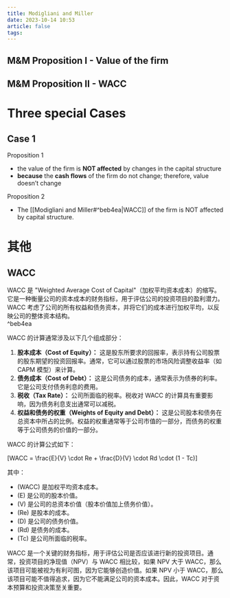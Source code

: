 ```yaml
---
title: Modigliani and Miller
date: 2023-10-14 10:53
article: false
tags:
---
```

## M&M Proposition I - Value of the firm 

## M&M Proposition II - WACC

# Three special Cases
## Case 1

Proposition 1

- the value of the firm is **NOT affected** by changes in the capital structure
- **because** the **cash flows** of the firm do not change; therefore, value doesn’t change

Proposition 2

- The [[Modigliani and Miller#^beb4ea|WACC]] of the firm is NOT affected by capital structure.

# 其他
## WACC
WACC 是 "Weighted Average Cost of Capital"（加权平均资本成本）的缩写。它是一种衡量公司的资本成本的财务指标，用于评估公司的投资项目的盈利潜力。WACC 考虑了公司的所有权益和债务资本，并将它们的成本进行加权平均，以反映公司的整体资本结构。  
^beb4ea

WACC 的计算通常涉及以下几个组成部分：

1. **股本成本（Cost of Equity）：** 这是股东所要求的回报率，表示持有公司股票的股东期望的投资回报率。通常，它可以通过股票的市场风险调整收益率（如 CAPM 模型）来计算。
2. **债务成本（Cost of Debt）：** 这是公司债务的成本，通常表示为债券的利率。它是公司支付债务利息的费用。
3. **税收（Tax Rate）：** 公司所面临的税率。税收对 WACC 的计算具有重要影响，因为债务利息支出通常可以减税。
4. **权益和债务的权重（Weights of Equity and Debt）：** 这是公司股本和债务在总资本中所占的比例。权益的权重通常等于公司市值的一部分，而债务的权重等于公司债务的价值的一部分。

WACC 的计算公式如下：

\[WACC = \frac{E}{V} \cdot Re + \frac{D}{V} \cdot Rd \cdot (1 - Tc)\]

其中：

- \(WACC\) 是加权平均资本成本。
- \(E\) 是公司的股本价值。
- \(V\) 是公司的总资本价值（股本价值加上债务价值）。
- \(Re\) 是股本的成本。
- \(D\) 是公司的债务价值。
- \(Rd\) 是债务的成本。
- \(Tc\) 是公司所面临的税率。

WACC 是一个关键的财务指标，用于评估公司是否应该进行新的投资项目。通常，投资项目的净现值（NPV）与 WACC 相比较，如果 NPV 大于 WACC，那么该项目可能被视为有利可图，因为它能够创造价值。如果 NPV 小于 WACC，那么该项目可能不值得追求，因为它不能满足公司的资本成本。因此，WACC 对于资本预算和投资决策至关重要。
